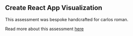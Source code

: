 ## Create React App Visualization

This assessment was bespoke handcrafted for carlos roman.

Read more about this assessment [here](https://react.eogresources.com)
